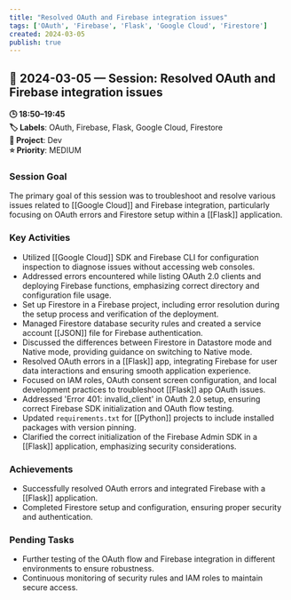 ```yaml
---
title: "Resolved OAuth and Firebase integration issues"
tags: ['OAuth', 'Firebase', 'Flask', 'Google Cloud', 'Firestore']
created: 2024-03-05
publish: true
---
```


## 📅 2024-03-05 — Session: Resolved OAuth and Firebase integration issues

**🕒 18:50–19:45**  
**🏷️ Labels**: OAuth, Firebase, Flask, Google Cloud, Firestore  
**📂 Project**: Dev  
**⭐ Priority**: MEDIUM  


### Session Goal
The primary goal of this session was to troubleshoot and resolve various issues related to [[Google Cloud]] and Firebase integration, particularly focusing on OAuth errors and Firestore setup within a [[Flask]] application.

### Key Activities
- Utilized [[Google Cloud]] SDK and Firebase CLI for configuration inspection to diagnose issues without accessing web consoles.
- Addressed errors encountered while listing OAuth 2.0 clients and deploying Firebase functions, emphasizing correct directory and configuration file usage.
- Set up Firestore in a Firebase project, including error resolution during the setup process and verification of the deployment.
- Managed Firestore database security rules and created a service account [[JSON]] file for Firebase authentication.
- Discussed the differences between Firestore in Datastore mode and Native mode, providing guidance on switching to Native mode.
- Resolved OAuth errors in a [[Flask]] app, integrating Firebase for user data interactions and ensuring smooth application experience.
- Focused on IAM roles, OAuth consent screen configuration, and local development practices to troubleshoot [[Flask]] app OAuth issues.
- Addressed 'Error 401: invalid_client' in OAuth 2.0 setup, ensuring correct Firebase SDK initialization and OAuth flow testing.
- Updated `requirements.txt` for [[Python]] projects to include installed packages with version pinning.
- Clarified the correct initialization of the Firebase Admin SDK in a [[Flask]] application, emphasizing security considerations.

### Achievements
- Successfully resolved OAuth errors and integrated Firebase with a [[Flask]] application.
- Completed Firestore setup and configuration, ensuring proper security and authentication.

### Pending Tasks
- Further testing of the OAuth flow and Firebase integration in different environments to ensure robustness.
- Continuous monitoring of security rules and IAM roles to maintain secure access.
